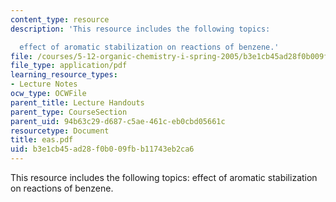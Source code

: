 ```yaml
---
content_type: resource
description: 'This resource includes the following topics:

  effect of aromatic stabilization on reactions of benzene.'
file: /courses/5-12-organic-chemistry-i-spring-2005/b3e1cb45ad28f0b009fbb11743eb2ca6_eas.pdf
file_type: application/pdf
learning_resource_types:
- Lecture Notes
ocw_type: OCWFile
parent_title: Lecture Handouts
parent_type: CourseSection
parent_uid: 94b63c29-d687-c5ae-461c-eb0cbd05661c
resourcetype: Document
title: eas.pdf
uid: b3e1cb45-ad28-f0b0-09fb-b11743eb2ca6
---
```

This resource includes the following topics:
effect of aromatic stabilization on reactions of benzene.

